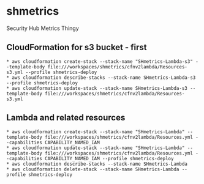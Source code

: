 # shmetrics
Security Hub Metrics Thingy


## CloudFormation for s3 bucket - first

    * aws cloudformation create-stack --stack-name "SHmetrics-Lambda-s3" --template-body file:///workspaces/shmetrics/cfnv2lambda/Resources-s3.yml --profile shmetrics-deploy
    * aws cloudformation describe-stacks --stack-name SHmetrics-Lambda-s3 --profile shmetrics-deploy
    * aws cloudformation update-stack --stack-name SHmetrics-Lambda-s3 --template-body file:///workspaces/shmetrics/cfnv2lambda/Resources-s3.yml


## Lambda and related resources
    * aws cloudformation create-stack --stack-name "SHmetrics-Lambda" --template-body file:///workspaces/shmetrics/cfnv2lambda/Resources.yml --capabilities CAPABILITY_NAMED_IAM
    * aws cloudformation update-stack --stack-name "SHmetrics-Lambda" --template-body file:///workspaces/shmetrics/cfnv2lambda/Resources.yml --capabilities CAPABILITY_NAMED_IAM --profile shmetrics-deploy
    * aws cloudformation describe-stacks --stack-name SHmetrics-Lambda
    * aws cloudformation delete-stack --stack-name SHmetrics-Lambda --profile shmetrics-deploy
